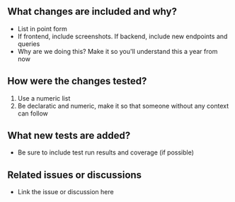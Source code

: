 ## What changes are included and why?

- List in point form
- If frontend, include screenshots. If backend, include new endpoints and queries
- Why are we doing this? Make it so you'll understand this a year from now

## How were the changes tested?

1. Use a numeric list
2. Be declaratic and numeric, make it so that someone without any context can follow

## What new tests are added?

- Be sure to include test run results and coverage (if possible)

## Related issues or discussions

- Link the issue or discussion here